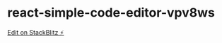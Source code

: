 # react-simple-code-editor-vpv8ws

[Edit on StackBlitz ⚡️](https://stackblitz.com/edit/react-simple-code-editor-vpv8ws)